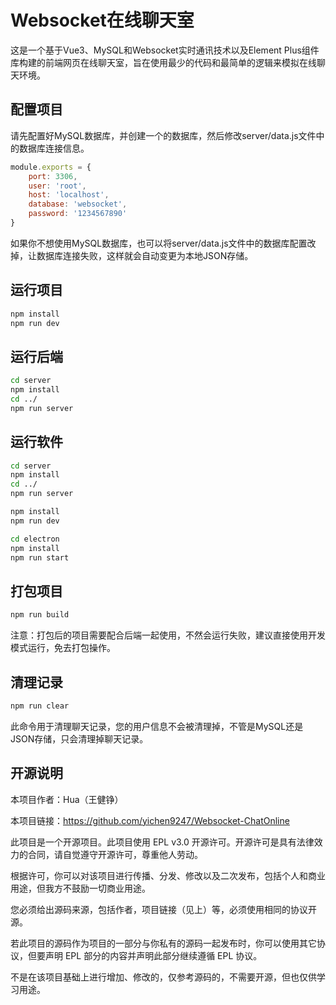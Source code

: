 # Websocket在线聊天室

这是一个基于Vue3、MySQL和Websocket实时通讯技术以及Element Plus组件库构建的前端网页在线聊天室，旨在使用最少的代码和最简单的逻辑来模拟在线聊天环境。

## 配置项目

请先配置好MySQL数据库，并创建一个的数据库，然后修改server/data.js文件中的数据库连接信息。

```js
module.exports = {
    port: 3306,
    user: 'root',
    host: 'localhost',
    database: 'websocket',
    password: '1234567890'
}
```

如果你不想使用MySQL数据库，也可以将server/data.js文件中的数据库配置改掉，让数据库连接失败，这样就会自动变更为本地JSON存储。

## 运行项目

```sh
npm install
npm run dev
```

## 运行后端

```sh
cd server
npm install
cd ../
npm run server
```

## 运行软件

```sh
cd server
npm install
cd ../
npm run server

npm install
npm run dev

cd electron
npm install
npm run start
```

## 打包项目

```sh
npm run build
```

注意：打包后的项目需要配合后端一起使用，不然会运行失败，建议直接使用开发模式运行，免去打包操作。

## 清理记录

```sh
npm run clear
```

此命令用于清理聊天记录，您的用户信息不会被清理掉，不管是MySQL还是JSON存储，只会清理掉聊天记录。

## 开源说明

本项目作者：Hua（王健铮）

本项目链接：https://github.com/yichen9247/Websocket-ChatOnline

此项目是一个开源项目。此项目使用 EPL v3.0 开源许可。开源许可是具有法律效力的合同，请自觉遵守开源许可，尊重他人劳动。

根据许可，你可以对该项目进行传播、分发、修改以及二次发布，包括个人和商业用途，但我方不鼓励一切商业用途。

您必须给出源码来源，包括作者，项目链接（见上）等，必须使用相同的协议开源。

若此项目的源码作为项目的一部分与你私有的源码一起发布时，你可以使用其它协议，但要声明 EPL 部分的内容并声明此部分继续遵循 EPL 协议。

不是在该项目基础上进行增加、修改的，仅参考源码的，不需要开源，但也仅供学习用途。